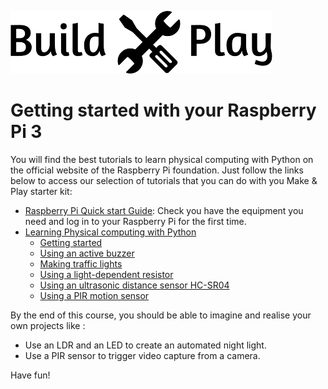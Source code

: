 ![Make & Play, les meilleurs tutoriels DIY pour débuter et progresser dans l'univers de l'Internet des Objets](BuildnPlay_small.png)

# Getting started with your Raspberry Pi 3

You will find the best tutorials to learn physical computing with Python on the official website of the Raspberry Pi foundation. Just follow the links below to access our selection of tutorials that you can do with you Make & Play starter kit:

* [Raspberry Pi Quick start Guide](https://www.raspberrypi.org/learning/quick-start-guide/quickstart/): Check you have the equipment you need and log in to your Raspberry Pi for the first time.
* [Learning Physical computing with Python](https://www.raspberrypi.org/learning/physical-computing-with-python/)
  * [Getting started](https://www.raspberrypi.org/learning/physical-computing-with-python/worksheet/)
  * [Using an active buzzer](https://www.raspberrypi.org/learning/physical-computing-with-python/buzzer/)
  * [Making traffic lights](https://www.raspberrypi.org/learning/physical-computing-with-python/trafficlights/)
  * [Using a light-dependent resistor](https://www.raspberrypi.org/learning/physical-computing-with-python/ldr/)
  * [Using an ultrasonic distance sensor HC-SR04](https://www.raspberrypi.org/learning/physical-computing-with-python/distance/)
  * [Using a PIR motion sensor](https://www.raspberrypi.org/learning/physical-computing-with-python/pir/)

By the end of this course, you should be able to imagine and realise your own projects like :

* Use an LDR and an LED to create an automated night light.
* Use a PIR sensor to trigger video capture from a camera.

Have fun!
